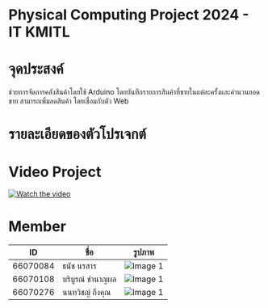 # Physical Computing Project 2024 - IT KMITL

# จุดประสงค์
  ช่วยการจัดการคลังสินค้าโดยใช้ Arduino โดยบันทึกรายการสินค้าที่ขายในแต่ละครั้งและคำนวนยอดขาย สามารถเพิ่มลดสินค้า โดยเชื่อมกับตัว Web

# รายละเอียดของตัวโปรเจกต์

# Video Project
[![Watch the video](https://img.youtube.com/vi/jxlV76i2UcQ/0.jpg)](https://www.youtube.com/watch?v=jxlV76i2UcQ)

# Member
| ID     | ชื่อ     | รูปภาพ     |
|--------------|--------------|--------------|
| 66070084 | ธนัช  นรสาร | ![Image 1](URL1) |
| 66070108 | บริบูรณ์  ชำนาญผล | ![Image 1](URL1) |
| 66070276 | นนทวิชญ์  ถึงคุณ | ![Image 1](URL1) |
